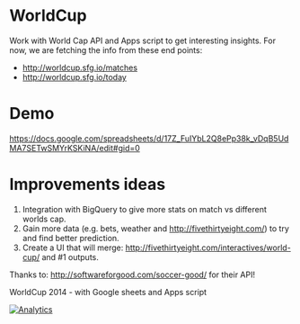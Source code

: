 WorldCup
========

Work with World Cap API and Apps script to get interesting insights.
For now, we are fetching the info from these end points:
  * http://worldcup.sfg.io/matches
  * http://worldcup.sfg.io/today
 
Demo
====
https://docs.google.com/spreadsheets/d/17Z_FuIYbL2Q8ePp38k_vDqB5UdMA7SETwSMYrKSKiNA/edit#gid=0


Improvements ideas
=================
  1. Integration with BigQuery to give more stats on match vs different worlds cap.
  2. Gain more data (e.g. bets, weather and http://fivethirtyeight.com/) to try and find better prediction.
  3. Create a UI that will merge: http://fivethirtyeight.com/interactives/world-cup/ and #1 outputs.


Thanks to: http://softwareforgood.com/soccer-good/ for their API!


WorldCup 2014 - with Google sheets and Apps script


[![Analytics](https://ga-beacon.appspot.com/UA-65622529-1/WorldCup/main)](https://github.com/igrigorik/ga-beacon)

